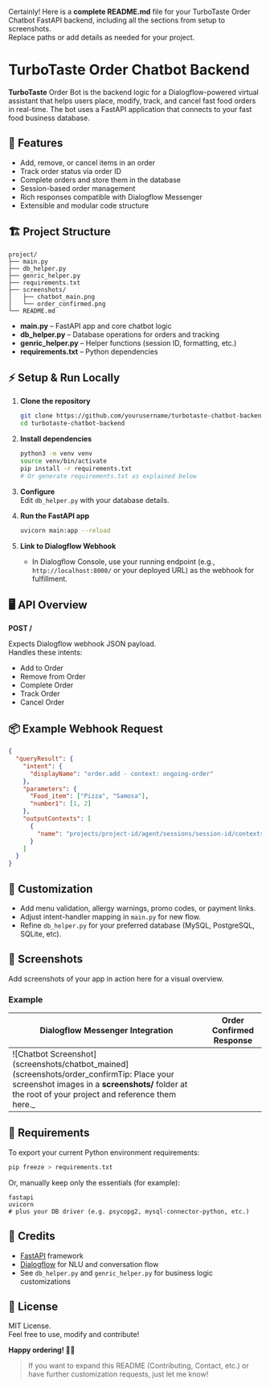 Certainly! Here is a **complete README.md** file for your TurboTaste Order Chatbot FastAPI backend, including all the sections from setup to screenshots.  
Replace paths or add details as needed for your project.

# TurboTaste Order Chatbot Backend

**TurboTaste** Order Bot is the backend logic for a Dialogflow-powered virtual assistant that helps users place, modify, track, and cancel fast food orders in real-time. The bot uses a FastAPI application that connects to your fast food business database.

## 🚀 Features

- Add, remove, or cancel items in an order
- Track order status via order ID
- Complete orders and store them in the database
- Session-based order management
- Rich responses compatible with Dialogflow Messenger
- Extensible and modular code structure

## 🏗️ Project Structure

```
project/
├── main.py
├── db_helper.py
├── genric_helper.py
├── requirements.txt
├── screenshots/
│   ├── chatbot_main.png
│   └── order_confirmed.png
└── README.md
```

- **main.py** – FastAPI app and core chatbot logic
- **db_helper.py** – Database operations for orders and tracking
- **genric_helper.py** – Helper functions (session ID, formatting, etc.)
- **requirements.txt** – Python dependencies

## ⚡ Setup & Run Locally

1. **Clone the repository**
    ```bash
    git clone https://github.com/yourusername/turbotaste-chatbot-backend.git
    cd turbotaste-chatbot-backend
    ```

2. **Install dependencies**
    ```bash
    python3 -m venv venv
    source venv/bin/activate
    pip install -r requirements.txt
    # Or generate requirements.txt as explained below
    ```

3. **Configure**  
   Edit `db_helper.py` with your database details.

4. **Run the FastAPI app**
    ```bash
    uvicorn main:app --reload
    ```

5. **Link to Dialogflow Webhook**
    - In Dialogflow Console, use your running endpoint (e.g., `http://localhost:8000/` or your deployed URL) as the webhook for fulfillment.

## 🖥️ API Overview

**POST /**

Expects Dialogflow webhook JSON payload.  
Handles these intents:
- Add to Order
- Remove from Order
- Complete Order
- Track Order
- Cancel Order

## 📦 Example Webhook Request

```json
{
  "queryResult": {
    "intent": {
      "displayName": "order.add - context: ongoing-order"
    },
    "parameters": {
      "Food_item": ["Pizza", "Samosa"],
      "number1": [1, 2]
    },
    "outputContexts": [
      {
        "name": "projects/project-id/agent/sessions/session-id/contexts/ongoing-order"
      }
    ]
  }
}
```

## 🧩 Customization

- Add menu validation, allergy warnings, promo codes, or payment links.
- Adjust intent-handler mapping in `main.py` for new flow.
- Refine `db_helper.py` for your preferred database (MySQL, PostgreSQL, SQLite, etc).

## 📸 Screenshots

Add screenshots of your app in action here for a visual overview.

### Example

| Dialogflow Messenger Integration              | Order Confirmed Response                              |
|-----------------------------------------------|-------------------------------------------------------|
| ![Chatbot Screenshot](screenshots/chatbot_mained](screenshots/order_confirmTip: Place your screenshot images in a **screenshots/** folder at the root of your project and reference them here._

## 📝 Requirements

To export your current Python environment requirements:

```bash
pip freeze > requirements.txt
```

Or, manually keep only the essentials (for example):

```
fastapi
uvicorn
# plus your DB driver (e.g. psycopg2, mysql-connector-python, etc.)
```

## 🤖 Credits

- [FastAPI](https://fastapi.tiangolo.com/) framework
- [Dialogflow](https://dialogflow.cloud.google.com/) for NLU and conversation flow
- See `db_helper.py` and `genric_helper.py` for business logic customizations

## 📃 License

MIT License.  
Feel free to use, modify and contribute!

**Happy ordering! 🍕🥤**

> If you want to expand this README (Contributing, Contact, etc.) or have further customization requests, just let me know!
